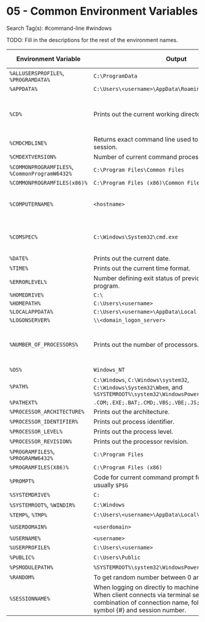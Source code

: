 # 05 - Common Environment Variables

Search Tag(s): #command-line #windows

TODO: Fill in the descriptions for the rest of the environment names.

| Environment Variable                           | Output                                                                                                                                                                                        | Command Alias      | Description                                     |
| ---------------------------------------------- | --------------------------------------------------------------------------------------------------------------------------------------------------------------------------------------------- | ------------------ | ----------------------------------------------- |
| `%ALLUSERSPROFILE%`, `%PROGRAMDATA%`           | `C:\ProgramData`                                                                                                                                                                              | None               |                                                 |
| `%APPDATA%`                                    | `C:\Users\<username>\AppData\Roaming`                                                                                                                                                         | None               |                                                 |
| `%CD%`                                         | Prints out the current working directory.                                                                                                                                                     | `pwd`              | Variable name of the current working directory. |
| `%CMDCMDLINE%`                                 | Returns exact command line used to start current `cmd.exe` session.                                                                                                                           | None               |                                                 |
| `%CMDEXTVERSION%`                              | Number of current command processor extensions.                                                                                                                                               | None               |                                                 |
| `%COMMONPROGRAMFILES%`, `%CommonProgramW6432%` | `C:\Program Files\Common Files`                                                                                                                                                               | None               |                                                 |
| `%COMMONPROGRAMFILES(x86)%`                    | `C:\Program Files (x86)\Common Files`                                                                                                                                                         | None               |                                                 |
| `%COMPUTERNAME%`                               | `<hostname>`                                                                                                                                                                                  | `hostname`         | Variable name of the computer name.             |
| `%COMSPEC%`                                    | `C:\Windows\System32\cmd.exe`                                                                                                                                                                 | None               | Variable name of the command prompt.            |
| `%DATE%`                                       | Prints out the current date.                                                                                                                                                                  | `date`             |                                                 |
| `%TIME%`                                       | Prints out the current time format.                                                                                                                                                           | `net time`         |                                                 |
| `%ERRORLEVEL%`                                 | Number defining exit status of previous command or program.                                                                                                                                   |                    |                                                 |
| `%HOMEDRIVE%`                                  | `C:\`                                                                                                                                                                                         |                    |                                                 |
| `%HOMEPATH%`                                   | `C:\Users\<username>`                                                                                                                                                                         |                    |                                                 |
| `%LOCALAPPDATA%`                               | `C:\Users\<username>\AppData\Local`                                                                                                                                                           |                    |                                                 |
| `%LOGONSERVER%`                                | `\\<domain_logon_server>`                                                                                                                                                                     |                    |                                                 |
| `%NUMBER_OF_PROCESSORS%`                       | Prints out the number of processors.                                                                                                                                                          | TODO: check `wmic` | Variable name contains a number of processors.  |
| `%OS%`                                         | `Windows_NT`                                                                                                                                                                                  | None               |                                                 |
| `%PATH%`                                       | `C:\Windows`, `C:\Windows\system32`, `C:\Windows\System32\Wbem`, and `%SYSTEMROOT%\system32\WindowsPowerShell\v1.0\Modules\`                                                                  | None               |                                                 |
| `%PATHEXT%`                                    | `.COM;.EXE;.BAT;.CMD;.VBS;.VBE;.JS;.JSE;.WSF;.WSH;.MSC`                                                                                                                                       | `assoc`            |                                                 |
| `%PROCESSOR_ARCHITECTURE%`                     | Prints out the architecture.                                                                                                                                                                  | None               |                                                 |
| `%PROCESSOR_IDENTIFIER%`                       | Prints out process identifier.                                                                                                                                                                | None               |                                                 |
| `%PROCESSOR_LEVEL%`                            | Prints out the process level.                                                                                                                                                                 | None               |                                                 |
| `%PROCESSOR_REVISION%`                         | Prints out the processor revision.                                                                                                                                                            | None               |                                                 |
| `%PROGRAMFILES%`, `%PROGRAMW6432%`             | `C:\Program Files`                                                                                                                                                                            | None               |                                                 |
| `%PROGRAMFILES(X86)%`                          | `C:\Program Files (x86)`                                                                                                                                                                      | None               |                                                 |
| `%PROMPT%`                                     | Code for current command prompt format. Code is usually `$P$G`                                                                                                                                | None               |                                                 |
| `%SYSTEMDRIVE%`                                | `C:`                                                                                                                                                                                          | None               |                                                 |
| `%SYSTEMROOT%`, `%WINDIR%`                     | `C:\Windows`                                                                                                                                                                                  | None               |                                                 |
| `%TEMP%`, `%TMP%`                              | `C:\Users\<username>\AppData\Local\Temp`                                                                                                                                                      | None               |                                                 |
| `%USERDOMAIN%`                                 | `<userdomain>`                                                                                                                                                                                | `whoami /fqdn`     |                                                 |
| `%USERNAME%`                                   | `<username>`                                                                                                                                                                                  | `whoami`           |                                                 |
| `%USERPROFILE%`                                | `C:\Users\<username>`                                                                                                                                                                         | None               |                                                 |
| `%PUBLIC%`                                     | `C:\Users\Public`                                                                                                                                                                             | None               |                                                 |
| `%PSMODULEPATH%`                               | `%SYSTEMROOT%\system32\WindowsPowerShell\v1.0\Modules\`                                                                                                                                       | None               |                                                 |
| `%RANDOM%`                                     | To get random number between 0 and 32767                                                                                                                                                      |                    |                                                 |
| `%SESSIONNAME%`                                | When logging on directly to machine, returns "Console". When client connects via terminal server session, is combination of connection name, followed by pound symbol {#} and session number. |                    |                                                 |
